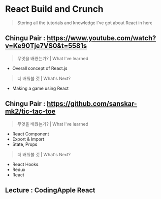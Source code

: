# React Build and Crunch
> Storing all the tutorials and knowledge I've got about React in here


## Chingu Pair : https://www.youtube.com/watch?v=Ke90Tje7VS0&t=5581s
> 무엇을 배웠는가? | What I've learned
- Overall concept of React.js

> 더 배워볼 것 | What's Next?
- Making a game using React
## Chingu Pair : https://github.com/sanskar-mk2/tic-tac-toe
> 무엇을 배웠는가? | What I've learned
- React Component
- Export & Import 
- State, Props

> 더 배워볼 것 | What's Next? 
- React Hooks 
- Redux
- React

## Lecture : CodingApple React


